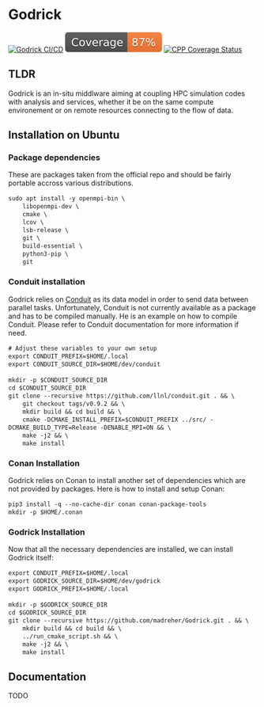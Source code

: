 # Godrick

[![Godrick CI/CD](https://github.com/madreher/Godrick/actions/workflows/ci.yml/badge.svg)](https://github.com/madreher/Godrick/actions/workflows/ci.yml)
[![Coverage badge](https://raw.githubusercontent.com/madreher/Godrick/python-coverage-comment-action-data/badge.svg)](https://htmlpreview.github.io/?https://github.com/madreher/Godrick/blob/python-coverage-comment-action-data/htmlcov/index.html)
[![CPP Coverage Status](https://coveralls.io/repos/github/madreher/Godrick/badge.svg?branch=main)](https://coveralls.io/github/madreher/Godrick?branch=main)

## TLDR

Godrick is an in-situ middlware aiming at coupling HPC simulation codes with analysis and services, whether it be on the same compute environement or on remote resources connecting to the flow of data.

## Installation on Ubuntu 

### Package dependencies 

These are packages taken from the official repo and should be fairly portable accross various distributions.

```
sudo apt install -y openmpi-bin \
    libopenmpi-dev \
    cmake \
    lcov \
    lsb-release \
    git \ 
    build-essential \
    python3-pip \
    git
```

### Conduit installation 

Godrick relies on [Conduit](https://llnl-conduit.readthedocs.io/en/latest/index.html) as its data model in order to send data between parallel tasks. 
Unfortunately, Conduit is not currently available as a package and has to be compiled manually. He is an example on how to compile Conduit. Please refer to Conduit documentation for more information if need.

```
# Adjust these variables to your own setup
export CONDUIT_PREFIX=$HOME/.local
export CONDUIT_SOURCE_DIR=$HOME/dev/conduit

mkdir -p $CONDUIT_SOURCE_DIR
cd $CONDUIT_SOURCE_DIR
git clone --recursive https://github.com/llnl/conduit.git . && \
    git checkout tags/v0.9.2 && \
    mkdir build && cd build && \
    cmake -DCMAKE_INSTALL_PREFIX=$CONDUIT_PREFIX ../src/ -DCMAKE_BUILD_TYPE=Release -DENABLE_MPI=ON && \
    make -j2 && \
    make install
```

### Conan Installation

Godrick relies on Conan to install another set of dependencies which are not provided by packages.
Here is how to install and setup Conan:
```
pip3 install -q --no-cache-dir conan conan-package-tools
mkdir -p $HOME/.conan
```

### Godrick Installation 

Now that all the necessary dependencies are installed, we can install Godrick itself:
```
export CONDUIT_PREFIX=$HOME/.local
export GODRICK_SOURCE_DIR=$HOME/dev/godrick
export GODRICK_PREFIX=$HOME/.local

mkdir -p $GODRICK_SOURCE_DIR
cd $GODRICK_SOURCE_DIR
git clone --recursive https://github.com/madreher/Godrick.git . && \
    mkdir build && cd build && \
    ../run_cmake_script.sh && \
    make -j2 && \
    make install
```

## Documentation

TODO
